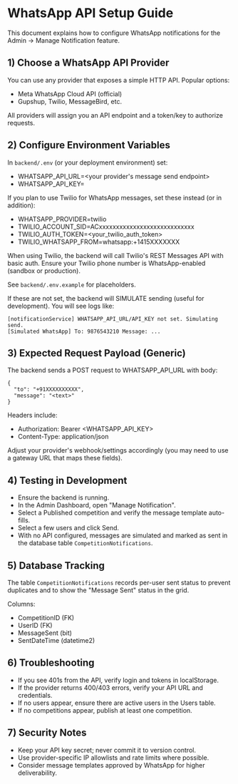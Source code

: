 # WhatsApp API Setup Guide

This document explains how to configure WhatsApp notifications for the Admin -> Manage Notification feature.

## 1) Choose a WhatsApp API Provider

You can use any provider that exposes a simple HTTP API. Popular options:
- Meta WhatsApp Cloud API (official)
- Gupshup, Twilio, MessageBird, etc.

All providers will assign you an API endpoint and a token/key to authorize requests.

## 2) Configure Environment Variables

In `backend/.env` (or your deployment environment) set:

- WHATSAPP_API_URL=<your provider's message send endpoint>
- WHATSAPP_API_KEY=<your token or API key>

If you plan to use Twilio for WhatsApp messages, set these instead (or in addition):

- WHATSAPP_PROVIDER=twilio
- TWILIO_ACCOUNT_SID=ACxxxxxxxxxxxxxxxxxxxxxxxxxxxx
- TWILIO_AUTH_TOKEN=<your_twilio_auth_token>
- TWILIO_WHATSAPP_FROM=whatsapp:+1415XXXXXXX

When using Twilio, the backend will call Twilio's REST Messages API with basic auth. Ensure your Twilio phone number is WhatsApp-enabled (sandbox or production).

See `backend/.env.example` for placeholders.

If these are not set, the backend will SIMULATE sending (useful for development). You will see logs like:

```
[notificationService] WHATSAPP_API_URL/API_KEY not set. Simulating send.
[Simulated WhatsApp] To: 9876543210 Message: ...
```

## 3) Expected Request Payload (Generic)

The backend sends a POST request to WHATSAPP_API_URL with body:

```
{
  "to": "+91XXXXXXXXXX",
  "message": "<text>"
}
```

Headers include:
- Authorization: Bearer <WHATSAPP_API_KEY>
- Content-Type: application/json

Adjust your provider's webhook/settings accordingly (you may need to use a gateway URL that maps these fields).

## 4) Testing in Development

- Ensure the backend is running.
- In the Admin Dashboard, open "Manage Notification".
- Select a Published competition and verify the message template auto-fills.
- Select a few users and click Send.
- With no API configured, messages are simulated and marked as sent in the database table `CompetitionNotifications`.

## 5) Database Tracking

The table `CompetitionNotifications` records per-user sent status to prevent duplicates and to show the "Message Sent" status in the grid.

Columns:
- CompetitionID (FK)
- UserID (FK)
- MessageSent (bit)
- SentDateTime (datetime2)

## 6) Troubleshooting

- If you see 401s from the API, verify login and tokens in localStorage.
- If the provider returns 400/403 errors, verify your API URL and credentials.
- If no users appear, ensure there are active users in the Users table.
- If no competitions appear, publish at least one competition.

## 7) Security Notes

- Keep your API key secret; never commit it to version control.
- Use provider-specific IP allowlists and rate limits where possible.
- Consider message templates approved by WhatsApp for higher deliverability.

